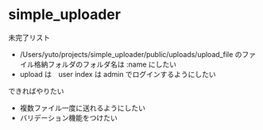 # simple_uploader

未完了リスト
* /Users/yuto/projects/simple_uploader/public/uploads/upload_file のファイル格納フォルダのフォルダ名は :name にしたい
* upload は　user index は admin でログインするようにしたい

できればやりたい
* 複数ファイル一度に送れるようにしたい
* バリデーション機能をつけたい

